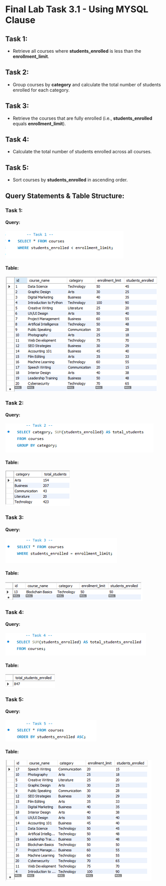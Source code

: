 # Final Lab Task 3.1 - Using  MYSQL Clause

## Task 1:
- Retrieve all courses where **students_enrolled** is less than the **enrollment_limit**.
## Task 2:
- Group courses by **category** and calculate the total number of students enrolled for each category.
## Task 3:
- Retrieve the courses that are fully enrolled (i.e., **students_enrolled** equals **enrollment_limit**).
## Task 4:
- Calculate the total number of students enrolled across all courses.
## Task 5:
- Sort courses by **students_enrolled** in ascending order.

## Query Statements & Table Structure:
### Task 1:
#### Query:
![screenshot](Images/Task%201.PNG)
#### Table:
![screenshot](Images/Task%201_tbl.PNG)
### Task 2:
#### Query:
![screenshot](Images/Task%202.PNG)
#### Table:
![screenshot](Images/Task%202_tbl.PNG)
### Task 3:
#### Query:
![screenshot](Images/Task%203.PNG)
#### Table:
![screenshot](Images/Task%203_tbl.PNG)
### Task 4:
#### Query:
![screenshot](Images/Task%204.PNG)
#### Table:
![screenshot](Images/Task%204_tbl.PNG)
### Task 5:
#### Query:
![screenshot](Images/Task%205.PNG)
#### Table:
![screenshot](Images/Task%205_tbl.PNG)
